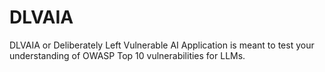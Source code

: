 # DLVAIA
DLVAIA or Deliberately Left Vulnerable AI Application is meant to test your understanding of OWASP Top 10 vulnerabilities for LLMs.
